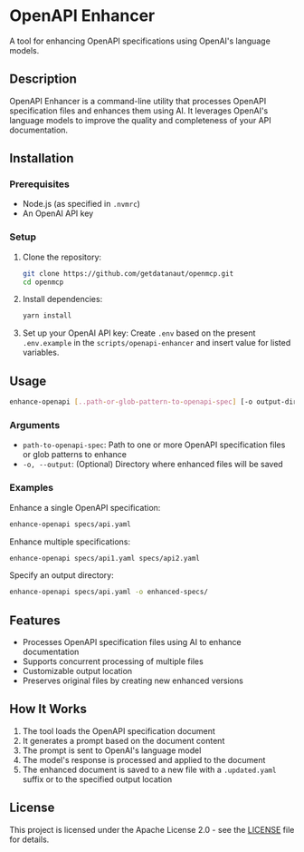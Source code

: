 # OpenAPI Enhancer

A tool for enhancing OpenAPI specifications using OpenAI's language models.

## Description

OpenAPI Enhancer is a command-line utility that processes OpenAPI specification files and enhances them using AI. It leverages OpenAI's language models to improve the quality and completeness of your API documentation.

## Installation

### Prerequisites

- Node.js (as specified in `.nvmrc`)
- An OpenAI API key

### Setup

1. Clone the repository:
   ```bash
   git clone https://github.com/getdatanaut/openmcp.git
   cd openmcp
   ```

2. Install dependencies:
   ```bash
   yarn install
   ```

3. Set up your OpenAI API key:
   Create `.env` based on the present `.env.example` in the `scripts/openapi-enhancer` and insert value for listed variables.

## Usage

```bash
enhance-openapi [..path-or-glob-pattern-to-openapi-spec] [-o output-directory]
```

### Arguments

- `path-to-openapi-spec`: Path to one or more OpenAPI specification files or glob patterns to enhance
- `-o, --output`: (Optional) Directory where enhanced files will be saved

### Examples

Enhance a single OpenAPI specification:
```bash
enhance-openapi specs/api.yaml
```

Enhance multiple specifications:
```bash
enhance-openapi specs/api1.yaml specs/api2.yaml
```

Specify an output directory:
```bash
enhance-openapi specs/api.yaml -o enhanced-specs/
```

## Features

- Processes OpenAPI specification files using AI to enhance documentation
- Supports concurrent processing of multiple files
- Customizable output location
- Preserves original files by creating new enhanced versions

## How It Works

1. The tool loads the OpenAPI specification document
2. It generates a prompt based on the document content
3. The prompt is sent to OpenAI's language model
4. The model's response is processed and applied to the document
5. The enhanced document is saved to a new file with a `.updated.yaml` suffix or to the specified output location

## License

This project is licensed under the Apache License 2.0 - see the [LICENSE](../../LICENSE) file for details.
